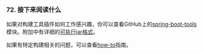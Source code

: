 ### 72. 接下来阅读什么

如果对构建工具插件如何工作感兴趣，你可以查看GitHub上的[spring-boot-tools](https://github.com/spring-projects/spring-boot/tree/v2.0.0.RELEASE/spring-boot-project/spring-boot-tools)模块。附加中有详细的[可执行jar格式](https://docs.spring.io/spring-boot/docs/2.0.0.RELEASE/reference/htmlsingle/#executable-jar)。

如果有特定构建相关的问题，可以查看[how-to](https://docs.spring.io/spring-boot/docs/2.0.0.RELEASE/reference/htmlsingle/#howto)指南。

